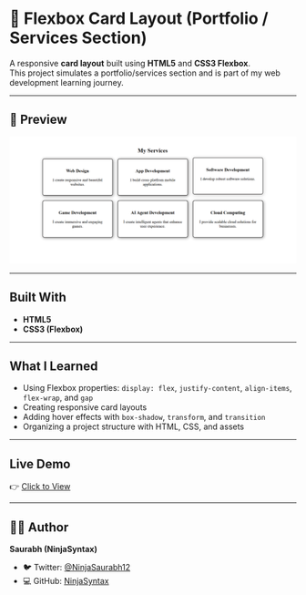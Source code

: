 # 🌟 Flexbox Card Layout (Portfolio / Services Section)

A responsive **card layout** built using **HTML5** and **CSS3 Flexbox**.  
This project simulates a portfolio/services section and is part of my web development learning journey.  

---

## 📸 Preview
![Project Screenshot](Screenshot.png)

---

## Built With
- **HTML5**
- **CSS3 (Flexbox)**

---

## What I Learned
- Using Flexbox properties: `display: flex`, `justify-content`, `align-items`, `flex-wrap`, and `gap`  
- Creating responsive card layouts  
- Adding hover effects with `box-shadow`, `transform`, and `transition`  
- Organizing a project structure with HTML, CSS, and assets  

---

## Live Demo
👉 [Click to View](https://ninjasyntax.github.io/Flexbox-card-layout/)  

---

## 👨‍💻 Author
**Saurabh (NinjaSyntax)** 
- 🐦 Twitter: [@NinjaSaurabh12](https://x.com/NinjaSaurabh12)  
- 💻 GitHub: [NinjaSyntax](https://github.com/NinjaSyntax)  

